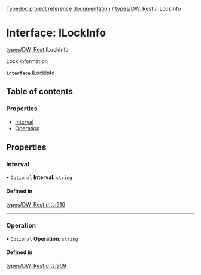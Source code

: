 [Typedoc project reference documentation](../README.md) / [types/DW_Rest](../modules/types_dw_rest.md) / ILockInfo

# Interface: ILockInfo

[types/DW_Rest](../modules/types_dw_rest.md).ILockInfo

Lock information

**`interface`** ILockInfo

## Table of contents

### Properties

- [Interval](types_dw_rest.ilockinfo.md#interval)
- [Operation](types_dw_rest.ilockinfo.md#operation)

## Properties

### Interval

• `Optional` **Interval**: `string`

#### Defined in

[types/DW_Rest.d.ts:910](https://github.com/DocuWare/REST-Sample-TS/blob/beb3ada/src/types/DW_Rest.d.ts#L910)

___

### Operation

• `Optional` **Operation**: `string`

#### Defined in

[types/DW_Rest.d.ts:909](https://github.com/DocuWare/REST-Sample-TS/blob/beb3ada/src/types/DW_Rest.d.ts#L909)

